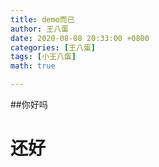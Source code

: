 ```yaml
---
title: demo而已
author: 王八蛋
date: 2020-08-08 20:33:00 +0800
categories: [王八蛋]
tags: [小王八蛋]
math: true

---
```


##你好吗
# 还好